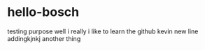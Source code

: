 # hello-bosch
testing purpose
well i really i like to learn the github kevin
new line addingkjnkj
another thing 